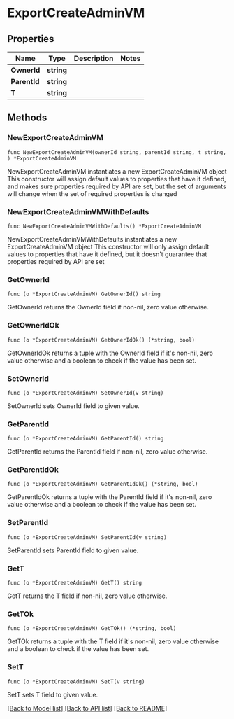 # ExportCreateAdminVM

## Properties

Name | Type | Description | Notes
------------ | ------------- | ------------- | -------------
**OwnerId** | **string** |  | 
**ParentId** | **string** |  | 
**T** | **string** |  | 

## Methods

### NewExportCreateAdminVM

`func NewExportCreateAdminVM(ownerId string, parentId string, t string, ) *ExportCreateAdminVM`

NewExportCreateAdminVM instantiates a new ExportCreateAdminVM object
This constructor will assign default values to properties that have it defined,
and makes sure properties required by API are set, but the set of arguments
will change when the set of required properties is changed

### NewExportCreateAdminVMWithDefaults

`func NewExportCreateAdminVMWithDefaults() *ExportCreateAdminVM`

NewExportCreateAdminVMWithDefaults instantiates a new ExportCreateAdminVM object
This constructor will only assign default values to properties that have it defined,
but it doesn't guarantee that properties required by API are set

### GetOwnerId

`func (o *ExportCreateAdminVM) GetOwnerId() string`

GetOwnerId returns the OwnerId field if non-nil, zero value otherwise.

### GetOwnerIdOk

`func (o *ExportCreateAdminVM) GetOwnerIdOk() (*string, bool)`

GetOwnerIdOk returns a tuple with the OwnerId field if it's non-nil, zero value otherwise
and a boolean to check if the value has been set.

### SetOwnerId

`func (o *ExportCreateAdminVM) SetOwnerId(v string)`

SetOwnerId sets OwnerId field to given value.


### GetParentId

`func (o *ExportCreateAdminVM) GetParentId() string`

GetParentId returns the ParentId field if non-nil, zero value otherwise.

### GetParentIdOk

`func (o *ExportCreateAdminVM) GetParentIdOk() (*string, bool)`

GetParentIdOk returns a tuple with the ParentId field if it's non-nil, zero value otherwise
and a boolean to check if the value has been set.

### SetParentId

`func (o *ExportCreateAdminVM) SetParentId(v string)`

SetParentId sets ParentId field to given value.


### GetT

`func (o *ExportCreateAdminVM) GetT() string`

GetT returns the T field if non-nil, zero value otherwise.

### GetTOk

`func (o *ExportCreateAdminVM) GetTOk() (*string, bool)`

GetTOk returns a tuple with the T field if it's non-nil, zero value otherwise
and a boolean to check if the value has been set.

### SetT

`func (o *ExportCreateAdminVM) SetT(v string)`

SetT sets T field to given value.



[[Back to Model list]](../README.md#documentation-for-models) [[Back to API list]](../README.md#documentation-for-api-endpoints) [[Back to README]](../README.md)


